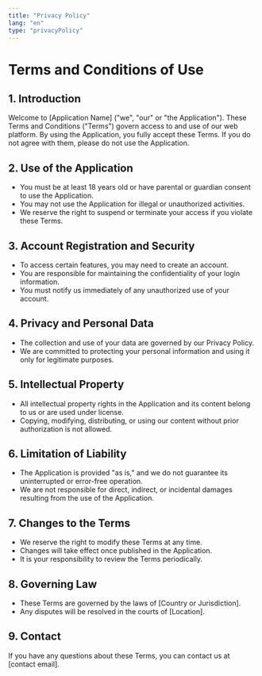 ```yaml
---
title: "Privacy Policy"
lang: "en"
type: "privacyPolicy"
---
```


# Terms and Conditions of Use

## 1. Introduction
Welcome to [Application Name] ("we", "our" or "the Application"). These Terms and Conditions ("Terms") govern access to and use of our web platform. By using the Application, you fully accept these Terms. If you do not agree with them, please do not use the Application.

## 2. Use of the Application
- You must be at least 18 years old or have parental or guardian consent to use the Application.
- You may not use the Application for illegal or unauthorized activities.
- We reserve the right to suspend or terminate your access if you violate these Terms.

## 3. Account Registration and Security
- To access certain features, you may need to create an account.
- You are responsible for maintaining the confidentiality of your login information.
- You must notify us immediately of any unauthorized use of your account.

## 4. Privacy and Personal Data
- The collection and use of your data are governed by our Privacy Policy.
- We are committed to protecting your personal information and using it only for legitimate purposes.

## 5. Intellectual Property
- All intellectual property rights in the Application and its content belong to us or are used under license.
- Copying, modifying, distributing, or using our content without prior authorization is not allowed.

## 6. Limitation of Liability
- The Application is provided "as is," and we do not guarantee its uninterrupted or error-free operation.
- We are not responsible for direct, indirect, or incidental damages resulting from the use of the Application.

## 7. Changes to the Terms
- We reserve the right to modify these Terms at any time.
- Changes will take effect once published in the Application.
- It is your responsibility to review the Terms periodically.

## 8. Governing Law
- These Terms are governed by the laws of [Country or Jurisdiction].
- Any disputes will be resolved in the courts of [Location].

## 9. Contact
If you have any questions about these Terms, you can contact us at [contact email].

